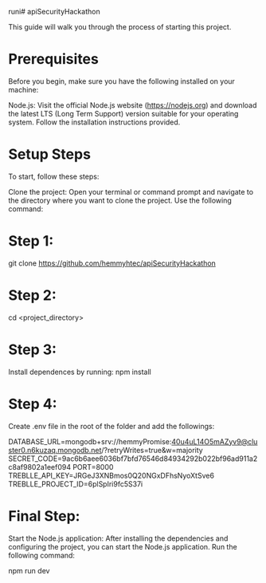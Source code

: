 runi# apiSecurityHackathon

This guide will walk you through the process of starting this project.

# Prerequisites
Before you begin, make sure you have the following installed on your machine:

Node.js: Visit the official Node.js website (https://nodejs.org) and download the latest LTS (Long Term Support) version suitable for your operating system. Follow the installation instructions provided.


# Setup Steps
To start, follow these steps:

Clone the project: Open your terminal or command prompt and navigate to the directory where you want to clone the project. Use the following command:

# Step 1:
git clone https://github.com/hemmyhtec/apiSecurityHackathon

# Step 2:
cd <project_directory>

# Step 3:
Install dependences by running: npm install

# Step 4: 
Create .env file in the root of the folder and add the followings: 

DATABASE_URL=mongodb+srv://hemmyPromise:40u4uL14O5mAZyv9@cluster0.n6kuzaq.mongodb.net/?retryWrites=true&w=majority
SECRET_CODE=9ac6b6aee6036bf7bfd76546d84934292b022bf96ad911a2c8af9802a1eef094
PORT=8000
TREBLLE_API_KEY=JRGeJ3XNBmos0Q20NGxDFhsNyoXtSve6
TREBLLE_PROJECT_ID=6plSpIri9fc5S37i

# Final Step:
Start the Node.js application: After installing the dependencies and configuring the project, you can start the Node.js application. Run the following command:

npm run dev

